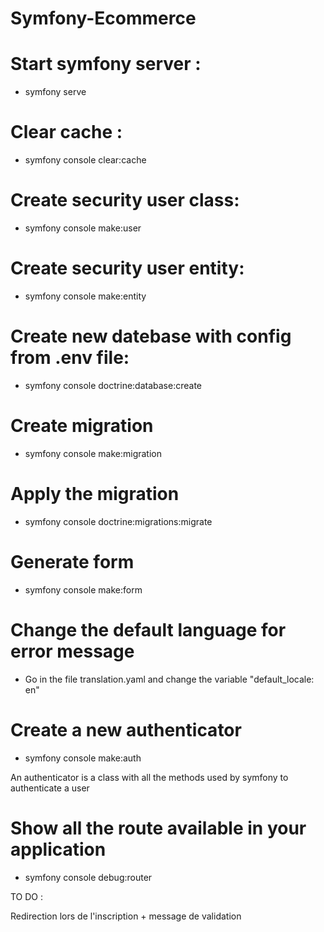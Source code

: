 # Symfony-Ecommerce

# Start symfony server : 
- symfony serve

# Clear cache :
- symfony console clear:cache

# Create security user class:
- symfony console make:user

# Create security user entity:
- symfony console make:entity 

# Create new datebase with config from .env file: 
- symfony console doctrine:database:create

# Create migration
- symfony console make:migration

# Apply the migration
- symfony console doctrine:migrations:migrate

# Generate form
- symfony console make:form

# Change the default language for error message 
- Go in the file translation.yaml and change the variable "default_locale: en"

# Create a new authenticator 
- symfony console make:auth

An authenticator is a class with all the methods used by symfony to authenticate a user

# Show all the route available in your application 
- symfony console debug:router


TO DO : 

Redirection lors de l'inscription + message de validation 